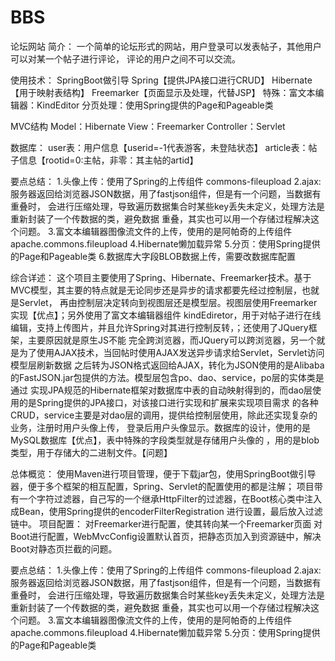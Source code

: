 # BBS
论坛网站
简介：
一个简单的论坛形式的网站，用户登录可以发表帖子，其他用户可以对某一个帖子进行评论，
评论的用户之间不可以交流。

使用技术：
SpringBoot做引导
Spring【提供JPA接口进行CRUD】
Hibernate【用于映射表结构】
Freemarker【页面显示及处理，代替JSP】
特殊：富文本编辑器：KindEditor
分页处理：使用Spring提供的Page和Pageable类

MVC结构
Model：Hibernate
View：Freemarker
Controller：Servlet

数据库：
user表：用户信息【userid=-1代表游客，未登陆状态】
article表：帖子信息【rootid=0:主帖，非零：其主帖的artid】

要点总结：
1.头像上传：使用了Spring的上传组件  commons-fileupload
2.ajax:服务器返回给浏览器JSON数据，用了fastjson组件，但是有一个问题，当数据有重叠时，
会进行压缩处理，导致遍历数据集合时某些key丢失未定义，处理方法是重新封装了一个传数据的类，避免数据
重叠，其实也可以用一个存储过程解决这个问题。
3.富文本编辑器图像流文件的上传，使用的是阿帕奇的上传组件 apache.commons.fileupload
4.Hibernate懒加载异常
5.分页：使用Spring提供的Page和Pageable类
6.数据库大字段BLOB数据上传，需要改数据库配置


综合详述：
这个项目主要使用了Spring、Hibernate、Freemarker技术。基于MVC模型，其主要的特点就是无论同步还是异步的请求都要先经过控制层，也就是Servlet，
再由控制层决定转向到视图层还是模型层。视图层使用Freemarker实现【优点】；另外使用了富文本编辑器组件
kindEdiretor，用于对帖子进行在线编辑，支持上传图片，并且允许Spring对其进行控制反转，；还使用了JQuery框架，主要原因就是原生JS不能
完全跨浏览器，而JQuery可以跨浏览器，另一个就是为了使用AJAX技术，当回帖时使用AJAX发送异步请求给Servlet，Servlet访问模型层刷新数据
之后转为JSON格式返回给AJAX，转化为JSON使用的是Alibaba的FastJSON.jar包提供的方法。模型层包含po、dao、service，po层的实体类是通过
实现JPA规范的Hibernate框架对数据库中表的自动映射得到的，而dao层使用的是Spring提供的JPA接口，对该接口进行实现和扩展来实现项目需求
的各种CRUD，service主要是对dao层的调用，提供给控制层使用，除此还实现复杂的业务，注册时用户头像上传，
登录后用户头像显示。数据库的设计，使用的是MySQL数据库【优点】，表中特殊的字段类型就是存储用户头像的
，用的是blob类型，用于存储大的二进制文件。【问题】


总体概览：
使用Maven进行项目管理，便于下载jar包，使用SpringBoot做引导器，便于多个框架的相互配置，Spring、Servlet的配置使用的都是注解；
项目带有一个字符过滤器，自己写的一个继承HttpFilter的过滤器，在Boot核心类中注入成Bean，使用Spring提供的encoderFilterRegistration
进行设置，最后放入过滤链中。
项目配置：
对Freemarker进行配置，使其转向某一个Freemarker页面
对Boot进行配置，WebMvcConfig设置默认首页，把静态页加入到资源链中，解决Boot对静态页拦截的问题。


要点总结：
1.头像上传：使用了Spring的上传组件  commons-fileupload
2.ajax:服务器返回给浏览器JSON数据，用了fastjson组件，但是有一个问题，当数据有重叠时，
会进行压缩处理，导致遍历数据集合时某些key丢失未定义，处理方法是重新封装了一个传数据的类，避免数据
重叠，其实也可以用一个存储过程解决这个问题。
3.富文本编辑器图像流文件的上传，使用的是阿帕奇的上传组件 apache.commons.fileupload
4.Hibernate懒加载异常
5.分页：使用Spring提供的Page和Pageable类
